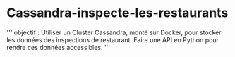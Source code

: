 # Cassandra-inspecte-les-restaurants

''' objectif : Utiliser un Cluster Cassandra, monté sur Docker, pour stocker les données des inspections de restaurant. Faire une API en Python pour rendre ces données accessibles. '''


